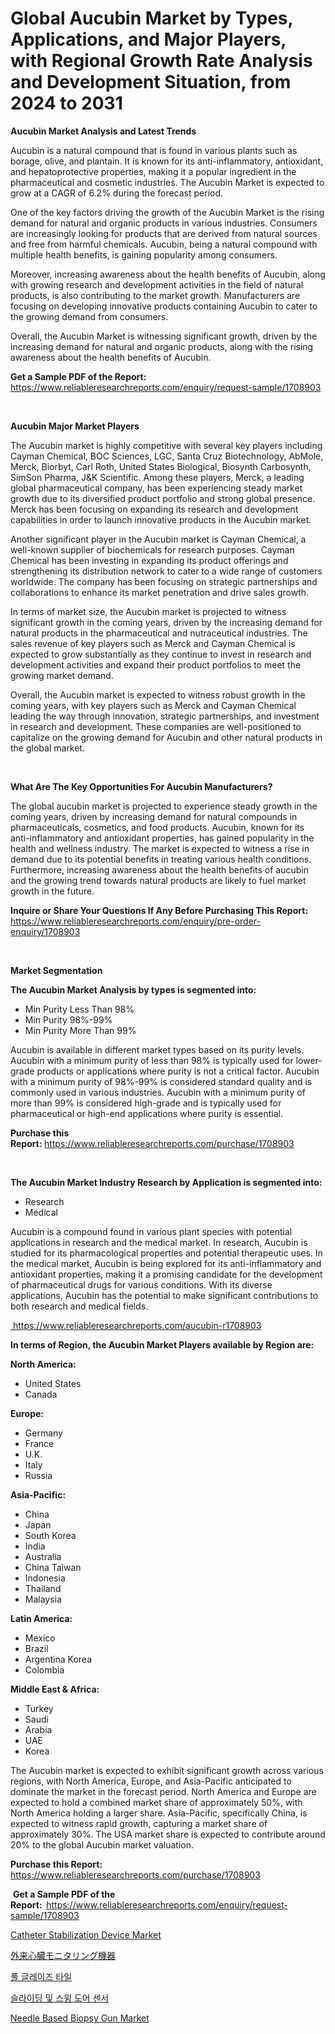 <p><h1>Global Aucubin Market by Types, Applications, and Major Players, with Regional Growth Rate Analysis and Development Situation, from 2024 to 2031</h1></p><p><strong>Aucubin Market Analysis and Latest Trends</strong></p>
<p><p>Aucubin is a natural compound that is found in various plants such as borage, olive, and plantain. It is known for its anti-inflammatory, antioxidant, and hepatoprotective properties, making it a popular ingredient in the pharmaceutical and cosmetic industries. The Aucubin Market is expected to grow at a CAGR of 6.2% during the forecast period.</p><p>One of the key factors driving the growth of the Aucubin Market is the rising demand for natural and organic products in various industries. Consumers are increasingly looking for products that are derived from natural sources and free from harmful chemicals. Aucubin, being a natural compound with multiple health benefits, is gaining popularity among consumers.</p><p>Moreover, increasing awareness about the health benefits of Aucubin, along with growing research and development activities in the field of natural products, is also contributing to the market growth. Manufacturers are focusing on developing innovative products containing Aucubin to cater to the growing demand from consumers.</p><p>Overall, the Aucubin Market is witnessing significant growth, driven by the increasing demand for natural and organic products, along with the rising awareness about the health benefits of Aucubin.</p></p>
<p><strong>Get a Sample PDF of the Report:&nbsp;</strong> <a href="https://www.reliableresearchreports.com/enquiry/request-sample/1708903">https://www.reliableresearchreports.com/enquiry/request-sample/1708903</a></p>
<p>&nbsp;</p>
<p><strong>Aucubin Major Market Players</strong></p>
<p><p>The Aucubin market is highly competitive with several key players including Cayman Chemical, BOC Sciences, LGC, Santa Cruz Biotechnology, AbMole, Merck, Biorbyt, Carl Roth, United States Biological, Biosynth Carbosynth, SimSon Pharma, J&K Scientific. Among these players, Merck, a leading global pharmaceutical company, has been experiencing steady market growth due to its diversified product portfolio and strong global presence. Merck has been focusing on expanding its research and development capabilities in order to launch innovative products in the Aucubin market.</p><p>Another significant player in the Aucubin market is Cayman Chemical, a well-known supplier of biochemicals for research purposes. Cayman Chemical has been investing in expanding its product offerings and strengthening its distribution network to cater to a wide range of customers worldwide. The company has been focusing on strategic partnerships and collaborations to enhance its market penetration and drive sales growth.</p><p>In terms of market size, the Aucubin market is projected to witness significant growth in the coming years, driven by the increasing demand for natural products in the pharmaceutical and nutraceutical industries. The sales revenue of key players such as Merck and Cayman Chemical is expected to grow substantially as they continue to invest in research and development activities and expand their product portfolios to meet the growing market demand.</p><p>Overall, the Aucubin market is expected to witness robust growth in the coming years, with key players such as Merck and Cayman Chemical leading the way through innovation, strategic partnerships, and investment in research and development. These companies are well-positioned to capitalize on the growing demand for Aucubin and other natural products in the global market.</p></p>
<p>&nbsp;</p>
<p><strong>What Are The Key Opportunities For Aucubin Manufacturers?</strong></p>
<p><p>The global aucubin market is projected to experience steady growth in the coming years, driven by increasing demand for natural compounds in pharmaceuticals, cosmetics, and food products. Aucubin, known for its anti-inflammatory and antioxidant properties, has gained popularity in the health and wellness industry. The market is expected to witness a rise in demand due to its potential benefits in treating various health conditions. Furthermore, increasing awareness about the health benefits of aucubin and the growing trend towards natural products are likely to fuel market growth in the future.</p></p>
<p><strong>Inquire or Share Your Questions If Any Before Purchasing This Report:</strong> <a href="https://www.reliableresearchreports.com/enquiry/pre-order-enquiry/1708903">https://www.reliableresearchreports.com/enquiry/pre-order-enquiry/1708903</a></p>
<p>&nbsp;</p>
<p><strong>Market Segmentation</strong></p>
<p><strong>The Aucubin Market Analysis by types is segmented into:</strong></p>
<p><ul><li>Min Purity Less Than 98%</li><li>Min Purity 98%-99%</li><li>Min Purity More Than 99%</li></ul></p>
<p><p>Aucubin is available in different market types based on its purity levels. Aucubin with a minimum purity of less than 98% is typically used for lower-grade products or applications where purity is not a critical factor. Aucubin with a minimum purity of 98%-99% is considered standard quality and is commonly used in various industries. Aucubin with a minimum purity of more than 99% is considered high-grade and is typically used for pharmaceutical or high-end applications where purity is essential.</p></p>
<p><strong>Purchase this Report:&nbsp;</strong><a href="https://www.reliableresearchreports.com/purchase/1708903">https://www.reliableresearchreports.com/purchase/1708903</a></p>
<p>&nbsp;</p>
<p><strong>The Aucubin Market Industry Research by Application is segmented into:</strong></p>
<p><ul><li>Research</li><li>Medical</li></ul></p>
<p><p>Aucubin is a compound found in various plant species with potential applications in research and the medical market. In research, Aucubin is studied for its pharmacological properties and potential therapeutic uses. In the medical market, Aucubin is being explored for its anti-inflammatory and antioxidant properties, making it a promising candidate for the development of pharmaceutical drugs for various conditions. With its diverse applications, Aucubin has the potential to make significant contributions to both research and medical fields.</p></p>
<p><a href="https://www.reliableresearchreports.com/aucubin-r1708903">&nbsp;https://www.reliableresearchreports.com/aucubin-r1708903</a></p>
<p><strong>In terms of Region, the Aucubin Market Players available by Region are:</strong></p>
<p>
    <p> <strong> North America: </strong>
        <ul>
            <li>United States</li>
            <li>Canada</li>
        </ul>
        </p> 
    <p> <strong> Europe: </strong>
        <ul>
            <li>Germany</li>
            <li>France</li>
            <li>U.K.</li>
            <li>Italy</li>
            <li>Russia</li>
        </ul>
        </p> 
    <p> <strong> Asia-Pacific: </strong>
        <ul>
            <li>China</li>
            <li>Japan</li>
            <li>South Korea</li>
            <li>India</li>
            <li>Australia</li>
            <li>China Taiwan</li>
            <li>Indonesia</li>
            <li>Thailand</li>
            <li>Malaysia</li>
        </ul>
        </p> 
    <p> <strong> Latin America: </strong>
        <ul>
            <li>Mexico</li>
            <li>Brazil</li>
            <li>Argentina Korea</li>
            <li>Colombia</li>
        </ul>
        </p> 
    <p> <strong> Middle East & Africa: </strong>
        <ul>
            <li>Turkey</li>
            <li>Saudi</li>
            <li>Arabia</li>
            <li>UAE</li>
            <li>Korea</li>
        </ul>
    </p>
    </p>
<p><p>The Aucubin market is expected to exhibit significant growth across various regions, with North America, Europe, and Asia-Pacific anticipated to dominate the market in the forecast period. North America and Europe are expected to hold a combined market share of approximately 50%, with North America holding a larger share. Asia-Pacific, specifically China, is expected to witness rapid growth, capturing a market share of approximately 30%. The USA market share is expected to contribute around 20% to the global Aucubin market valuation.</p></p>
<p><strong>Purchase this Report: </strong><a href="https://www.reliableresearchreports.com/purchase/1708903">https://www.reliableresearchreports.com/purchase/1708903</a></p>
<p>&nbsp;<strong>Get a Sample PDF of the Report:&nbsp;&nbsp;</strong><a href="https://www.reliableresearchreports.com/enquiry/request-sample/1708903">https://www.reliableresearchreports.com/enquiry/request-sample/1708903</a></p>
<p><strong></strong></p>
<p><p><a href="https://github.com/GroverBarry/Market-Research-Report-List-5/blob/main/catheter-stabilization-device-market.md">Catheter Stabilization Device Market</a></p><p><a href="https://github.com/SkylarReilly36/Market-Research-Report-List-1/blob/main/1667646125685.md">外来心臓モニタリング機器</a></p><p><a href="https://github.com/apple8975768/Market-Research-Report-List-1/blob/main/4821086110014.md">풀 글레이즈 타일</a></p><p><a href="https://github.com/bvubpqd5241630/Market-Research-Report-List-2/blob/main/6924478123205.md">슬라이딩 및 스윙 도어 센서</a></p><p><a href="https://github.com/lylyparadise/Market-Research-Report-List-3/blob/main/needle-based-biopsy-gun-market.md">Needle Based Biopsy Gun Market</a></p></p>